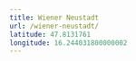 ```yaml
---
title: Wiener Neustadt
url: /wiener-neustadt/
latitude: 47.8131761
longitude: 16.244031800000002
---
```

